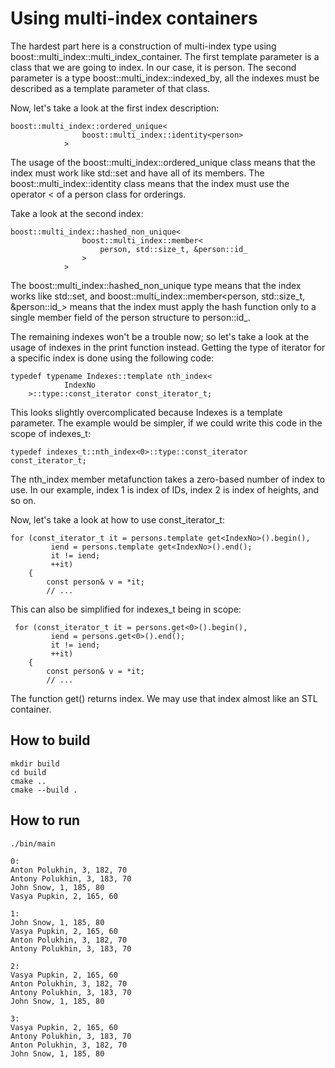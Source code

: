 # Using multi-index containers
The hardest part here is a construction of multi-index type using boost::multi_index::multi_index_container. The first template parameter is a class that we are going to index. In our case, it is person. The second parameter is a type boost::multi_index::indexed_by, all the indexes must be described as a template parameter of that class.

Now, let's take a look at the first index description:
```
boost::multi_index::ordered_unique< 
                boost::multi_index::identity<person> 
            > 
```
The usage of the boost::multi_index::ordered_unique class means that the index must work like std::set and have all of its members. The boost::multi_index::identity<person> class means that the index must use the operator < of a person class for orderings.

Take a look at the second index:
```
boost::multi_index::hashed_non_unique< 
                boost::multi_index::member< 
                    person, std::size_t, &person::id_ 
                > 
            >
```
The boost::multi_index::hashed_non_unique type means that the index works like std::set, and boost::multi_index::member<person, std::size_t, &person::id_> means that the index must apply the hash function only to a single member field of the person structure to person::id_.

The remaining indexes won't be a trouble now; so let's take a look at the usage of indexes in the print function instead. Getting the type of iterator for a specific index is done using the following code:

```
typedef typename Indexes::template nth_index< 
            IndexNo 
    >::type::const_iterator const_iterator_t; 
```
This looks slightly overcomplicated because Indexes is a template parameter. The example would be simpler, if we could write this code in the scope of indexes_t:
```
typedef indexes_t::nth_index<0>::type::const_iterator const_iterator_t;
```

The nth_index member metafunction takes a zero-based number of index to use. In our example, index 1 is index of IDs, index 2 is index of heights, and so on.

Now, let's take a look at how to use const_iterator_t:
```
for (const_iterator_t it = persons.template get<IndexNo>().begin(), 
         iend = persons.template get<IndexNo>().end(); 
         it != iend; 
         ++it) 
    { 
        const person& v = *it; 
        // ... 
```
This can also be simplified for indexes_t being in scope:
```
 for (const_iterator_t it = persons.get<0>().begin(), 
         iend = persons.get<0>().end(); 
         it != iend; 
         ++it) 
    { 
        const person& v = *it; 
        // ... 
```
The function get<indexNo>() returns index. We may use that index almost like an STL container.

## How to build
```
mkdir build
cd build
cmake ..
cmake --build .
```

## How to run
```
./bin/main

0:
Anton Polukhin, 3, 182, 70
Antony Polukhin, 3, 183, 70
John Snow, 1, 185, 80
Vasya Pupkin, 2, 165, 60

1:
John Snow, 1, 185, 80
Vasya Pupkin, 2, 165, 60
Anton Polukhin, 3, 182, 70
Antony Polukhin, 3, 183, 70

2:
Vasya Pupkin, 2, 165, 60
Anton Polukhin, 3, 182, 70
Antony Polukhin, 3, 183, 70
John Snow, 1, 185, 80

3:
Vasya Pupkin, 2, 165, 60
Antony Polukhin, 3, 183, 70
Anton Polukhin, 3, 182, 70
John Snow, 1, 185, 80
```